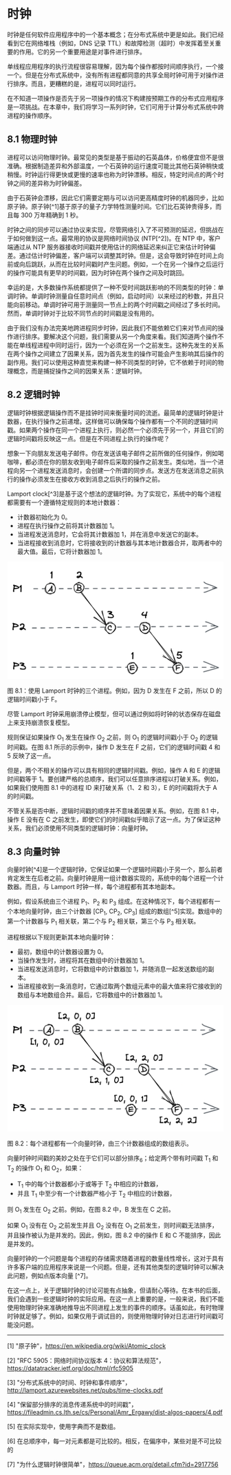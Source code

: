 # 时钟

时钟是任何软件应用程序中的一个基本概念；在分布式系统中更是如此。我们已经看到它在网络堆栈（例如，DNS 记录 TTL）和故障检测（超时）中发挥着至关重要的作用。它的另一个重要用途是对事件进行排序。

单线程应用程序的执行流程很容易理解，因为每个操作都按时间顺序执行，一个接一个。但是在分布式系统中，没有所有进程都同意的共享全局时钟可用于对操作进行排序。而且，更糟糕的是，进程可以同时运行。

在不知道一项操作是否先于另一项操作的情况下构建按预期工作的分布式应用程序是一项挑战。在本章中，我们将学习一系列时钟，它们可用于计算分布式系统中跨进程的操作顺序。

## 8.1 物理时钟

进程可以访问物理时钟。最常见的类型是基于振动的石英晶体，价格便宜但不是很准确。根据制造差异和外部温度，一个石英钟的运行速度可能比其他石英钟稍快或稍慢。时钟运行得更快或更慢的速率也称为时钟漂移。相反，特定时间点的两个时钟之间的差异称为时钟偏差。

由于石英钟会漂移，因此它们需要定期与可以访问更高精度时钟的机器同步，比如原子钟。原子钟[^1]基于原子的量子力学特性测量时间。它们比石英钟贵得多，而且每 300 万年精确到 1 秒。

时钟之间的同步可以通过协议来实现，尽管网络引入了不可预测的延迟，但挑战在于如何做到这一点。最常用的协议是网络时间协议 (NTP[^2])。在 NTP 中，客户端通过从 NTP 服务器接收时间戳并使用估计的网络延迟来纠正它来估计时钟偏差。通过估计时钟偏差，客户端可以调整其时钟。但是，这会导致时钟在时间上向前或向后跳跃，从而在比较时间戳时产生问题。例如，一个在另一个操作之后运行的操作可能具有更早的时间戳，因为时钟在两个操作之间及时跳回。

幸运的是，大多数操作系统都提供了一种不受时间跳跃影响的不同类型的时钟：单调时钟。单调时钟测量自任意时间点（例如，启动时间）以来经过的秒数，并且只能向前移动。单调时钟可用于测量同一节点上的两个时间戳之间经过了多长时间。然而，单调时钟对于比较不同节点的时间戳是没有用的。

由于我们没有办法完美地跨进程同步时钟，因此我们不能依赖它们来对节点间的操作进行排序。要解决这个问题，我们需要从另一个角度来看。我们知道两个操作不能在单线程进程中同时运行，因为一个必须在另一个之前发生。这种先发生的关系在两个操作之间建立了因果关系，因为首先发生的操作可能会产生影响其后操作的副作用。我们可以使用这种直觉来构建一种不同类型的时钟，它不依赖于时间的物理概念，而是捕捉操作之间的因果关系：逻辑时钟。

## 8.2 逻辑时钟

逻辑时钟根据逻辑操作而不是挂钟时间来衡量时间的流逝。最简单的逻辑时钟是计数器，在执行操作之前递增。这样做可以确保每个操作都有一个不同的逻辑时间戳。如果两个操作在同一个进程上执行，则必然一个必须先于另一个，并且它们的逻辑时间戳将反映这一点。但是在不同进程上执行的操作呢？

想象一下向朋友发送电子邮件。你在发送该电子邮件之前所做的任何操作，例如喝咖啡，都必须在你的朋友收到电子邮件后采取的操作之前发生。类似地，当一个进程向另一个进程发送消息时，会创建一个所谓的同步点。发送方在发送消息之前执行的操作必须发生在接收方收到消息之后执行的操作之前。

Lamport clock[^3]是基于这个想法的逻辑时钟。为了实现它，系统中的每个进程都需要有一个遵循特定规则的本地计数器：

- 计数器初始化为 0。
- 进程在执行操作之前将其计数器加 1。
- 当进程发送消息时，它会将其计数器加 1，并在消息中发送它的副本。
- 当进程接收到消息时，它将接收到的计数器与其本地计数器合并，取两者中的最大值。最后，它将计数器加 1。

![](../images/08/8-01.png)

图 8.1：使用 Lamport 时钟的三个进程。例如，因为 D 发生在 F 之前，所以 D 的逻辑时间戳小于 F。

尽管 Lamport 时钟采用崩溃停止模型，但可以通过例如将时钟的状态保存在磁盘上来支持崩溃恢复模型。

规则保证如果操作 O<sub>1</sub> 发生在操作 O<sub>2</sub> 之前，则 O<sub>1</sub> 的逻辑时间戳小于 O<sub>2</sub> 的逻辑时间戳。在图 8.1 所示的示例中，操作 D 发生在 F 之前，它们的逻辑时间戳 4 和 5 反映了这一点。

但是，两个不相关的操作可以具有相同的逻辑时间戳。例如，操作 A 和 E 的逻辑时间戳等于 1。要创建严格的总顺序，我们可以任意排序进程以打破关系。例如，如果我们使用图 8.1 中的进程 ID 来打破关系（1、2 和 3），E 的时间戳将大于 A 的时间戳。

不管关系是否中断，逻辑时间戳的顺序并不意味着因果关系。例如，在图 8.1 中，操作 E 没有在 C 之前发生，即使它们的时间戳似乎暗示了这一点。为了保证这种关系，我们必须使用不同类型的逻辑时钟：向量时钟。

## 8.3 向量时钟

向量时钟[^4]是一个逻辑时钟，它保证如果一个逻辑时间戳小于另一个，那么前者肯定发生在后者之前。向量时钟是用一组计数器实现的，系统中的每个进程一个计数器。而且，与 Lamport 时钟一样，每个进程都有其本地副本。

例如，假设系统由三个进程 P<sub>1</sub>、P<sub>2</sub> 和 P<sub>3</sub> 组成。在这种情况下，每个进程都有一个本地向量时钟，由三个计数器 [CP<sub>1</sub>, CP<sub>2</sub>, CP<sub>3</sub>] 组成的数组[^5]实现。数组中的第一个计数器与 P<sub>1</sub> 相关联，第二个与 P<sub>2</sub> 相关联，第三个与 P<sub>3</sub> 相关联。

进程根据以下规则更新其本地向量时钟：

- 最初，数组中的计数器设置为 0。
- 当操作发生时，进程将其在数组中的计数器加 1。
- 当进程发送消息时，它将数组中的计数器加 1，并随消息一起发送数组的副本。
- 当进程接收到一条消息时，它通过取两个数组元素中的最大值来将它接收到的数组与本地数组合并。最后，它将数组中的计数器加 1。

![](../images/08/8-02.png)

图 8.2：每个进程都有一个向量时钟，由三个计数器组成的数组表示。

向量时钟时间戳的美妙之处在于它们可以部分排序<sub>6</sub>；给定两个带有时间戳 T<sub>1</sub> 和 T<sub>2</sub> 的操作 O<sub>1</sub> 和 O<sub>2</sub>，如果：

- T<sub>1</sub> 中的每个计数器都小于或等于 T<sub>2</sub> 中相应的计数器，
- 并且 T<sub>1</sub> 中至少有一个计数器严格小于 T<sub>2</sub> 中相应的计数器，

则 O<sub>1</sub> 发生在 O<sub>2</sub> 之前。例如，在图 8.2 中，B 发生在 C 之前。

如果 O<sub>1</sub> 没有在 O<sub>2</sub> 之前发生并且 O<sub>2</sub> 没有在 O<sub>1</sub> 之前发生，则时间戳无法排序，并且操作被认为是并发的。因此，例如，图 8.2 中的操作 E 和 C 不能排序，因此是并发的。

向量时钟的一个问题是每个进程的存储需求随着进程的数量线性增长，这对于具有许多客户端的应用程序来说是一个问题。但是，还有其他类型的逻辑时钟可以解决此问题，例如点版本向量 [^7]。

在这一点上，关于逻辑时钟的讨论可能有点抽象，但请耐心等待。在本书的后面，我们会遇到一些逻辑时钟的实际应用。在这一点上重要的是，一般来说，我们不能使用物理时钟来准确地推导出不同进程上发生的事件的顺序。话虽如此，有时物理时钟就足够了。例如，如果仅用于调试目的，则使用物理时钟对日志进行时间戳可能没问题。

-----------------------

[1] "原子钟"，https://en.wikipedia.org/wiki/Atomic_clock

[2]  "RFC 5905：网络时间协议版本 4：协议和算法规范"，https://datatracker.ietf.org/doc/html/rfc5905

[3]  "分布式系统中的时间、时钟和事件顺序"，http://lamport.azurewebsites.net/pubs/time-clocks.pdf

[4]  "保留部分排序的消息传递系统中的时间戳"，https://fileadmin.cs.lth.se/cs/Personal/Amr_Ergawy/dist-algos-papers/4.pdf

[5]  在实际实现中，使用字典而不是数组。

[6]  在总顺序中，每一对元素都是可比较的。相反，在偏序中，某些对是不可比较的

[7]  "为什么逻辑时钟很简单"，https://queue.acm.org/detail.cfm?id=2917756